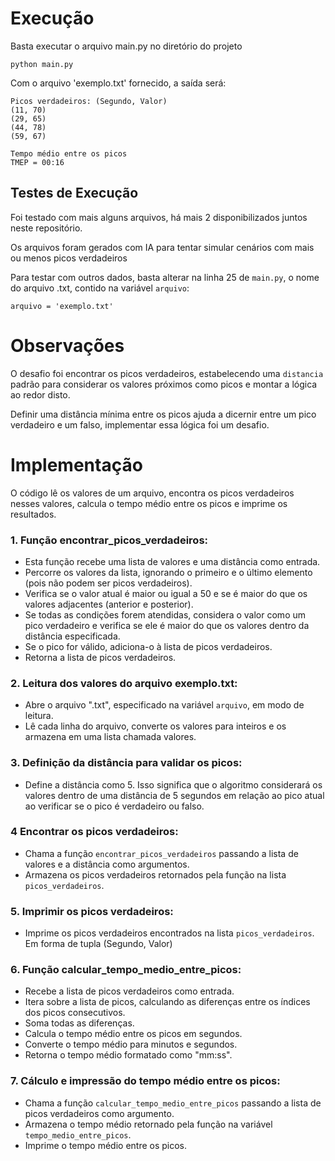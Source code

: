 # Execução

Basta executar o arquivo main.py no diretório do projeto

```
python main.py
```

Com o arquivo 'exemplo.txt' fornecido, a saída será:

```
Picos verdadeiros: (Segundo, Valor)
(11, 70)
(29, 65)
(44, 78)
(59, 67)

Tempo médio entre os picos
TMEP = 00:16
```

## Testes de Execução

Foi testado com mais alguns arquivos, há mais 2 disponibilizados juntos neste repositório.

Os arquivos foram gerados com IA para tentar simular cenários com mais ou menos picos verdadeiros

Para testar com outros dados, basta alterar na linha 25 de `main.py`, o nome do arquivo .txt, contido na variável `arquivo`:
```
arquivo = 'exemplo.txt'
```

# Observações

O desafio foi encontrar os picos verdadeiros, estabelecendo uma `distancia` padrão para considerar os valores próximos como picos e montar a lógica ao redor disto.

Definir uma distância mínima entre os picos ajuda a dicernir entre um pico verdadeiro e um falso, implementar essa lógica foi um desafio.


# Implementação

O código lê os valores de um arquivo, encontra os picos verdadeiros nesses valores, calcula o tempo médio entre os picos e imprime os resultados.


### 1. Função encontrar_picos_verdadeiros:

- Esta função recebe uma lista de valores e uma distância como entrada.
- Percorre os valores da lista, ignorando o primeiro e o último elemento (pois não podem ser picos verdadeiros).
- Verifica se o valor atual é maior ou igual a 50 e se é maior do que os valores adjacentes (anterior e posterior).
- Se todas as condições forem atendidas, considera o valor como um pico verdadeiro e verifica se ele é maior do que os valores dentro da distância especificada.
- Se o pico for válido, adiciona-o à lista de picos verdadeiros.
- Retorna a lista de picos verdadeiros.


### 2. Leitura dos valores do arquivo exemplo.txt:

- Abre o arquivo ".txt", especificado na variável `arquivo`, em modo de leitura.
- Lê cada linha do arquivo, converte os valores para inteiros e os armazena em uma lista chamada valores.


### 3. Definição da distância para validar os picos:

- Define a distância como 5. Isso significa que o algoritmo considerará os valores dentro de uma distância de 5 segundos em relação ao pico atual ao verificar se o pico é verdadeiro ou falso.


### 4 Encontrar os picos verdadeiros:

- Chama a função `encontrar_picos_verdadeiros` passando a lista de valores e a distância como argumentos.
- Armazena os picos verdadeiros retornados pela função na lista `picos_verdadeiros`.


### 5. Imprimir os picos verdadeiros:

- Imprime os picos verdadeiros encontrados na lista `picos_verdadeiros`. Em forma de tupla (Segundo, Valor)


### 6. Função calcular_tempo_medio_entre_picos:

- Recebe a lista de picos verdadeiros como entrada.
- Itera sobre a lista de picos, calculando as diferenças entre os índices dos picos consecutivos.
- Soma todas as diferenças.
- Calcula o tempo médio entre os picos em segundos.
- Converte o tempo médio para minutos e segundos.
- Retorna o tempo médio formatado como "mm:ss".


### 7. Cálculo e impressão do tempo médio entre os picos:

- Chama a função `calcular_tempo_medio_entre_picos` passando a lista de picos verdadeiros como argumento.
- Armazena o tempo médio retornado pela função na variável `tempo_medio_entre_picos`.
- Imprime o tempo médio entre os picos.

